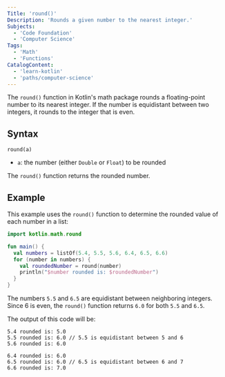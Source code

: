 ```yaml
---
Title: 'round()'
Description: 'Rounds a given number to the nearest integer.'
Subjects:
  - 'Code Foundation'
  - 'Computer Science'
Tags:
  - 'Math'
  - 'Functions'
CatalogContent:
  - 'learn-kotlin'
  - 'paths/computer-science'
---
```


The `round()` function in Kotlin's math package rounds a floating-point number to its nearest integer. If the number is equidistant between two integers, it rounds to the integer that is even.

## Syntax

```pseudo
round(a)
```

- `a`: the number (either `Double` or `Float`) to be rounded

The `round()` function returns the rounded number.

## Example

This example uses the `round()` function to determine the rounded value of each number in a list:

```kotlin
import kotlin.math.round

fun main() {
  val numbers = listOf(5.4, 5.5, 5.6, 6.4, 6.5, 6.6)
  for (number in numbers) {
    val roundedNumber = round(number)
    println("$number rounded is: $roundedNumber")
  }
}
```

The numbers `5.5` and `6.5` are equidistant between neighboring integers. Since 6 is even, the `round()` function returns `6.0` for both `5.5` and `6.5`.

The output of this code will be:

```
5.4 rounded is: 5.0
5.5 rounded is: 6.0 // 5.5 is equidistant between 5 and 6
5.6 rounded is: 6.0

6.4 rounded is: 6.0
6.5 rounded is: 6.0 // 6.5 is equidistant between 6 and 7
6.6 rounded is: 7.0
```
